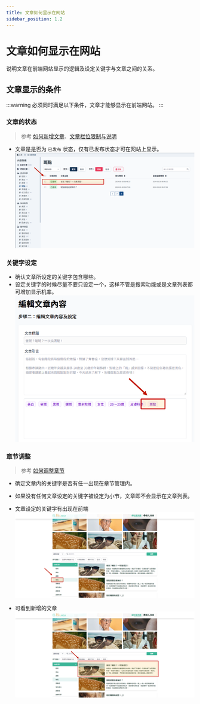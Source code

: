 ```yaml
---
title: 文章如何显示在网站
sidebar_position: 1.2
---
```


# 文章如何显示在网站

说明文章在前端网站显示的逻辑及设定关键字与文章之间的关系。

## 文章显示的条件

:::warning
必须同时满足以下条件，文章才能够显示在前端网站。
:::

### 文章的状态

> 参考 [如何新增文章](./how-to-add-article.md)、[文章栏位限制与说明](./article-status.md)

-   文章是是否为 `已发布` 状态，仅有已发布状态才可在网站上显示。
    ![确认文章状态](img/check-article-status.png)

### 关键字设定

-   确认文章所设定的关键字包含哪些。
-   设定关键字的时候尽量不要只设定一个，这样不管是搜索功能或是文章列表都可增加显示机率。
    ![检查关键字](img/check-article-keywords.png)

### 章节调整

> 参考 [如何调整章节](./chapter-manage.md)

-   确定文章内的关键字是否有任一出现在章节管理内。
-   如果没有任何文章设定的关键字被设定为小节，文章即不会显示在文章列表。
-   文章设定的关键字有出现在前端
    ![选择关键字](img/show-article-on-web-02.png)

-   可看到新增的文章
    ![找到该篇文章](img/show-article-on-web-01.png)
